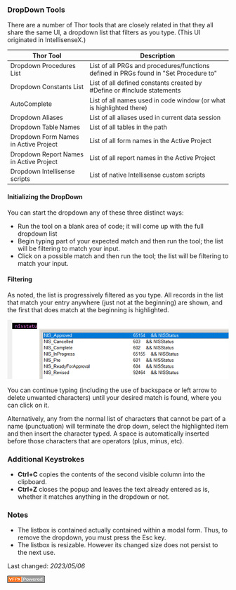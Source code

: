 ### DropDown Tools

There are a number of Thor tools that are closely related in that they all share the same UI, a dropdown list that filters as you type.  (This UI originated in IntellisenseX.)

| Thor Tool | Description |
| --- | ----------- |
| Dropdown Procedures List | List of all PRGs and procedures/functions defined in PRGs found in "Set Procedure to"|
| Dropdown Constants List | List of all defined constants created by #Define or #Include statements |
| AutoComplete | List of all names used in code window (or what is highlighted there)|
| Dropdown Aliases | List of all aliases used in current data session
| Dropdown Table Names | List of all tables in the path|
| Dropdown Form Names in Active Project | List of all form names in the Active Project|
| Dropdown Report Names in Active Project | List of all report names in the Active Project|
| Dropdown Intellisense scripts | List of native Intellisense custom scripts|

#### Initializing the DropDown

You can start the dropdown any of these three distinct ways:
* Run the tool on a blank area of code; it will come up with the full dropdown list
* Begin typing part of your expected match and then run the tool; the list will be filtering to match your input.
* Click on a possible match and then run the tool; the list will be filtering to match your input.

#### Filtering
As noted, the list is progressively filtered as you type.  All records in the list that match your entry anywhere (just not at the beginning) are shown, and the first that does match at the beginning is highlighted.

![](Images/DropDownFilteringExample.png)

You can continue typing (including the use of backspace or left arrow to delete unwanted characters) until your desired match is found, where you can click on it.

Alternatively, any from the normal list of characters that cannot be part of a name (punctuation) will terminate the drop down, select the highlighted item and then insert the character typed. A space is automatically inserted before those characters that are operators (plus, minus, etc).

### Additional Keystrokes

* **Ctrl+C** copies the contents of the second visible column into the clipboard.
* **Ctrl+Z** closes the popup and leaves the text already entered as is, whether it matches anything in the dropdown or not.


### Notes
* The listbox is contained actually contained within a modal form. Thus, to remove the dropdown, you must press the Esc key.
* The listbox is resizable.  However its changed size does not persist to the next use.

Last changed: _2023/05/06_ 

![Picture](./images/vfpxpoweredby_alternative.gif)